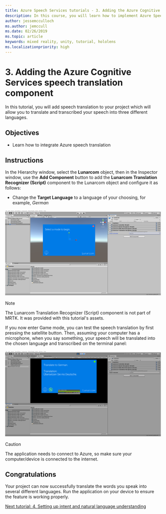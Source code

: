 ```yaml
---
title: Azure Speech Services tutorials - 3. Adding the Azure Cognitive Services speech translation component
description: In this course, you will learn how to implement Azure Speech SDK within a mixed reality application.
author: jessemcculloch
ms.author: jemccull
ms.date: 02/26/2019
ms.topic: article
keywords: mixed reality, unity, tutorial, hololens
ms.localizationpriority: high
---
```


# 3. Adding the Azure Cognitive Services speech translation component

In this tutorial, you will add speech translation to your project which will allow you to translate and transcribed your speech into three different languages.

## Objectives

* Learn how to integrate Azure speech translation

## Instructions

In the Hierarchy window, select the **Lunarcom** object, then in the Inspector window, use the **Add Component** button to add the **Lunarcom Translation Recognizer (Script)** component to the Lunarcom object and configure it as follows:

* Change the **Target Language** to a language of your choosing, for example, _German_

![mrlearning-speech](images/mrlearning-speech/tutorial3-section1-step1-1.png)

> [!NOTE]
> The Lunarcom Translation Recognizer (Script) component is not part of MRTK. It was provided with this tutorial's assets.

If you now enter Game mode, you can test the speech translation by first pressing the satellite button. Then, assuming your computer has a microphone, when you say something, your speech will be translated into the chosen language and transcribed on the terminal panel:

![mrlearning-speech](images/mrlearning-speech/tutorial3-section1-step1-2.png)

> [!CAUTION]
> The application needs to connect to Azure, so make sure your computer/device is connected to the internet.

## Congratulations

Your project can now successfully translate the words you speak into several different languages. Run the application on your device to ensure the feature is working properly.

[Next tutorial: 4. Setting up intent and natural language understanding](mrlearning-speechSDK-ch4.md)
